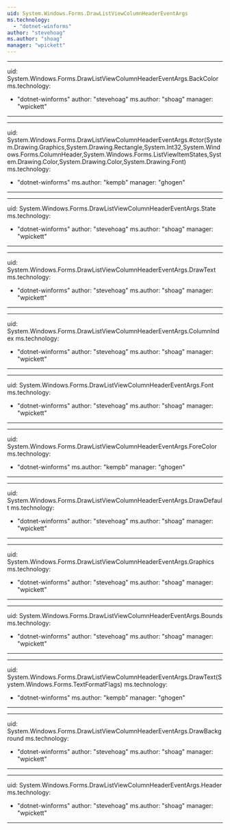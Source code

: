 ```yaml
---
uid: System.Windows.Forms.DrawListViewColumnHeaderEventArgs
ms.technology: 
  - "dotnet-winforms"
author: "stevehoag"
ms.author: "shoag"
manager: "wpickett"
---
```


---
uid: System.Windows.Forms.DrawListViewColumnHeaderEventArgs.BackColor
ms.technology: 
  - "dotnet-winforms"
author: "stevehoag"
ms.author: "shoag"
manager: "wpickett"
---

---
uid: System.Windows.Forms.DrawListViewColumnHeaderEventArgs.#ctor(System.Drawing.Graphics,System.Drawing.Rectangle,System.Int32,System.Windows.Forms.ColumnHeader,System.Windows.Forms.ListViewItemStates,System.Drawing.Color,System.Drawing.Color,System.Drawing.Font)
ms.technology: 
  - "dotnet-winforms"
ms.author: "kempb"
manager: "ghogen"
---

---
uid: System.Windows.Forms.DrawListViewColumnHeaderEventArgs.State
ms.technology: 
  - "dotnet-winforms"
author: "stevehoag"
ms.author: "shoag"
manager: "wpickett"
---

---
uid: System.Windows.Forms.DrawListViewColumnHeaderEventArgs.DrawText
ms.technology: 
  - "dotnet-winforms"
author: "stevehoag"
ms.author: "shoag"
manager: "wpickett"
---

---
uid: System.Windows.Forms.DrawListViewColumnHeaderEventArgs.ColumnIndex
ms.technology: 
  - "dotnet-winforms"
author: "stevehoag"
ms.author: "shoag"
manager: "wpickett"
---

---
uid: System.Windows.Forms.DrawListViewColumnHeaderEventArgs.Font
ms.technology: 
  - "dotnet-winforms"
author: "stevehoag"
ms.author: "shoag"
manager: "wpickett"
---

---
uid: System.Windows.Forms.DrawListViewColumnHeaderEventArgs.ForeColor
ms.technology: 
  - "dotnet-winforms"
ms.author: "kempb"
manager: "ghogen"
---

---
uid: System.Windows.Forms.DrawListViewColumnHeaderEventArgs.DrawDefault
ms.technology: 
  - "dotnet-winforms"
author: "stevehoag"
ms.author: "shoag"
manager: "wpickett"
---

---
uid: System.Windows.Forms.DrawListViewColumnHeaderEventArgs.Graphics
ms.technology: 
  - "dotnet-winforms"
author: "stevehoag"
ms.author: "shoag"
manager: "wpickett"
---

---
uid: System.Windows.Forms.DrawListViewColumnHeaderEventArgs.Bounds
ms.technology: 
  - "dotnet-winforms"
author: "stevehoag"
ms.author: "shoag"
manager: "wpickett"
---

---
uid: System.Windows.Forms.DrawListViewColumnHeaderEventArgs.DrawText(System.Windows.Forms.TextFormatFlags)
ms.technology: 
  - "dotnet-winforms"
ms.author: "kempb"
manager: "ghogen"
---

---
uid: System.Windows.Forms.DrawListViewColumnHeaderEventArgs.DrawBackground
ms.technology: 
  - "dotnet-winforms"
author: "stevehoag"
ms.author: "shoag"
manager: "wpickett"
---

---
uid: System.Windows.Forms.DrawListViewColumnHeaderEventArgs.Header
ms.technology: 
  - "dotnet-winforms"
author: "stevehoag"
ms.author: "shoag"
manager: "wpickett"
---
